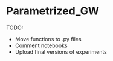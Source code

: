 # Parametrized_GW

TODO:
- Move functions to .py files
- Comment notebooks
- Upload final versions of experiments
